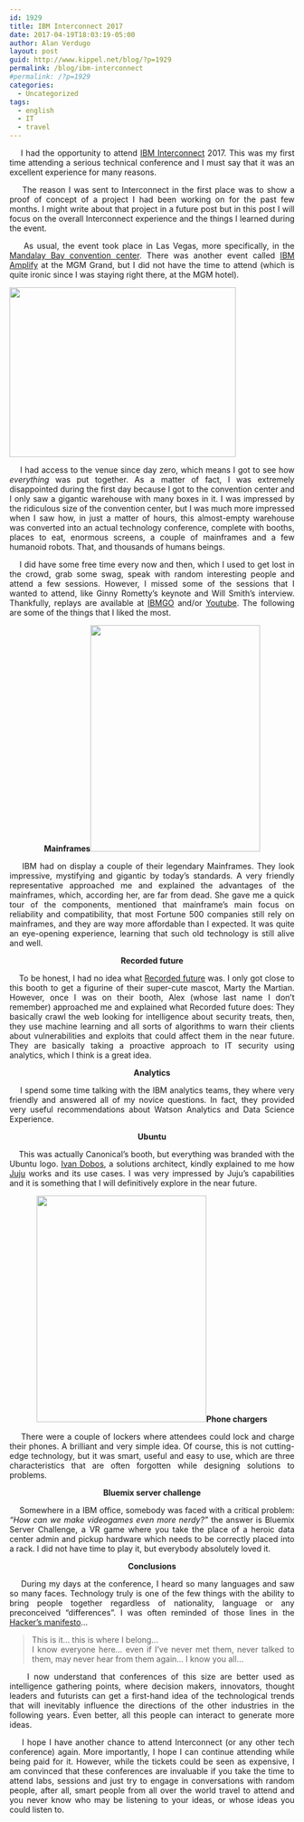 ```yaml
---
id: 1929
title: IBM Interconnect 2017
date: 2017-04-19T18:03:19-05:00
author: Alan Verdugo
layout: post
guid: http://www.kippel.net/blog/?p=1929
permalink: /blog/ibm-interconnect
#permalink: /?p=1929
categories:
  - Uncategorized
tags:
  - english
  - IT
  - travel
---
```

<p style="text-align: justify;">
      I had the opportunity to attend <a href="https://www.ibm.com/cloud-computing/us/en/interconnect/" target="_blank">IBM Interconnect</a> 2017. This was my first time attending a serious technical conference and I must say that it was an excellent experience for many reasons.
</p>

<p style="text-align: justify;">
      The reason I was sent to Interconnect in the first place was to show a proof of concept of a project I had been working on for the past few months. I might write about that project in a future post but in this post I will focus on the overall Interconnect experience and the things I learned during the event.
</p>

<p style="text-align: justify;">
      As usual, the event took place in Las Vegas, more specifically, in the <a href="https://www.mandalaybay.com/en/meetings-groups/meeting-convention-facilities.html" target="_blank">Mandalay Bay convention center</a>. There was another event called <a href="https://www-01.ibm.com/software/events/amplify/" target="_blank">IBM Amplify</a> at the MGM Grand, but I did not have the time to attend (which is quite ironic since I was staying right there, at the MGM hotel).
</p>

<p style="text-align: justify;">
  <img class="aligncenter size-full wp-image-1945" src="https://github.com/alanverdugo/alanverdugo.github.io/tree/master/wp-content/uploads/2017/04/CAM00622.jpg" alt="" width="400" height="300" />
</p>

<p style="text-align: justify;">
      I had access to the venue since day zero, which means I got to see how <em>everything</em> was put together. As a matter of fact, I was extremely disappointed during the first day because I got to the convention center and I only saw a gigantic warehouse with many boxes in it. I was impressed by the ridiculous size of the convention center, but I was much more impressed when I saw how, in just a matter of hours, this almost-empty warehouse was converted into an actual technology conference, complete with booths, places to eat, enormous screens, a couple of mainframes and a few humanoid robots. That, and thousands of humans beings.
</p>

<p style="text-align: justify;">
      I did have some free time every now and then, which I used to get lost in the crowd, grab some swag, speak with random interesting people and attend a few sessions. However, I missed some of the sessions that I wanted to attend, like Ginny Rometty&#8217;s keynote and Will Smith&#8217;s interview. Thankfully, replays are available at <a href="https://ibmgo.com/interconnect2017/" target="_blank">IBMGO</a> and/or <a href="https://www.youtube.com/results?search_query=ibm+interconnect+2017" target="_blank">Youtube</a>. The following are some of the things that I liked the most.
</p>

<p style="text-align: center;">
  <strong>Mainframes</strong><img class="alignright size-full wp-image-1947" src="https://github.com/alanverdugo/alanverdugo.github.io/tree/master/wp-content/uploads/2017/04/CAM00629.jpg" alt="" width="300" height="400" />
</p>

<p style="text-align: justify;">
      IBM had on display a couple of their legendary Mainframes. They look impressive, mystifying and gigantic by today&#8217;s standards. A very friendly representative approached me and explained the advantages of the mainframes, which, according her, are far from dead. She gave me a quick tour of the components, mentioned that mainframe&#8217;s main focus on reliability and compatibility, that most Fortune 500 companies still rely on mainframes, and they are way more affordable than I expected. It was quite an eye-opening experience, learning that such old technology is still alive and well.
</p>

<p style="text-align: center;">
  <strong>Recorded future</strong>
</p>

<p style="text-align: justify;">
      To be honest, I had no idea what <a href="https://www.recordedfuture.com/" target="_blank">Recorded future</a> was. I only got close to this booth to get a figurine of their super-cute mascot, Marty the Martian. However, once I was on their booth, Alex (whose last name I don&#8217;t remember) approached me and explained what Recorded future does: They basically crawl the web looking for intelligence about security treats, then, they use machine learning and all sorts of algorithms to warn their clients about vulnerabilities and exploits that could affect them in the near future. They are basically taking a proactive approach to IT security using analytics, which I think is a great idea.
</p>

<p style="text-align: center;">
  <strong>Analytics</strong>
</p>

<p style="text-align: justify;">
      I spend some time talking with the IBM analytics teams, they where very friendly and answered all of my novice questions. In fact, they provided very useful recommendations about Watson Analytics and Data Science Experience.
</p>

<p style="text-align: center;">
  <strong>Ubuntu</strong>
</p>

<p style="text-align: justify;">
      This was actually Canonical&#8217;s booth, but everything was branded with the Ubuntu logo. <a href="https://fr.linkedin.com/in/ivan-dobos-8864919" target="_blank">Ivan Dobos</a>, a solutions architect, kindly explained to me how <a href="https://www.ubuntu.com/cloud/juju" target="_blank">Juju</a> works and its use cases. I was very impressed by Juju&#8217;s capabilities and it is something that I will definitively explore in the near future.
</p>

<p style="text-align: center;">
  <strong><img class="alignleft size-full wp-image-1946" src="https://github.com/alanverdugo/alanverdugo.github.io/tree/master/wp-content/uploads/2017/04/CAM00628.jpg" alt="" width="300" height="400" />Phone chargers</strong>
</p>

<p style="text-align: justify;">
      There were a couple of lockers where attendees could lock and charge their phones. A brilliant and very simple idea. Of course, this is not cutting-edge technology, but it was smart, useful and easy to use, which are three characteristics that are often forgotten while designing solutions to problems.
</p>

<p style="text-align: center;">
  <strong>Bluemix server challenge</strong>
</p>

<p style="text-align: justify;">
      Somewhere in a IBM office, somebody was faced with a critical problem: <em>&#8220;How can we make videogames even more nerdy?&#8221;</em> the answer is Bluemix Server Challenge, a VR game where you take the place of a heroic data center admin and pickup hardware which needs to be correctly placed into a rack. I did not have time to play it, but everybody absolutely loved it.
</p>



<p style="text-align: center;">
  <strong>Conclusions</strong>
</p>

<p style="text-align: justify;">
      During my days at the conference, I heard so many languages and saw so many faces. Technology truly is one of the few things with the ability to bring people together regardless of nationality, language or any preconceived &#8220;differences&#8221;. I was often reminded of those lines in the <a href="http://www.phrack.org/issues/7/3.html" target="_blank">Hacker&#8217;s manifesto</a>&#8230;
</p>

> <p style="text-align: justify;">
>   This is it&#8230; this is where I belong&#8230;<br /> I know everyone here&#8230; even if I&#8217;ve never met them, never talked to them, may never hear from them again&#8230; I know you all&#8230;
> </p>

<p style="text-align: justify;">
      I now understand that conferences of this size are better used as intelligence gathering points, where decision makers, innovators, thought leaders and futurists can get a first-hand idea of the technological trends that will inevitably influence the directions of the other industries in the following years. Even better, all this people can interact to generate more ideas.
</p>

<p style="text-align: justify;">
      I hope I have another chance to attend Interconnect (or any other tech conference) again. More importantly, I hope I can continue attending while being paid for it. However, while the tickets could be seen as expensive, I am convinced that these conferences are invaluable if you take the time to attend labs, sessions and just try to engage in conversations with random people, after all, smart people from all over the world travel to attend and you never know who may be listening to your ideas, or whose ideas you could listen to.
</p>
